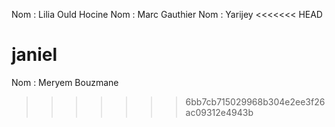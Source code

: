 Nom : Lilia Ould Hocine
Nom : Marc Gauthier
Nom : Yarijey
<<<<<<< HEAD





janiel
=======
Nom : Meryem Bouzmane
>>>>>>> 6bb7cb715029968b304e2ee3f26ac09312e4943b
